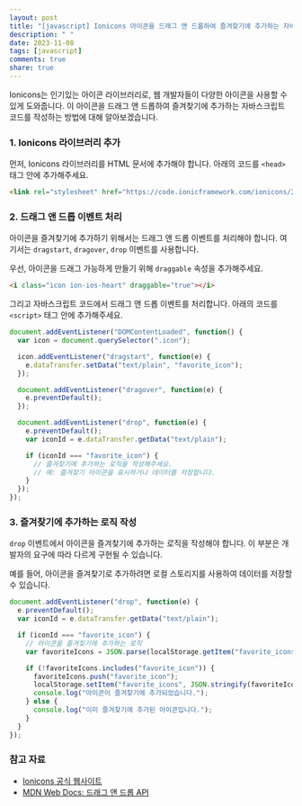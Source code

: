 ```yaml
---
layout: post
title: "[javascript] Ionicons 아이콘을 드래그 앤 드롭하여 즐겨찾기에 추가하는 자바스크립트 코드 작성 방법"
description: " "
date: 2023-11-08
tags: [javascript]
comments: true
share: true
---
```


Ionicons는 인기있는 아이콘 라이브러리로, 웹 개발자들이 다양한 아이콘을 사용할 수 있게 도와줍니다. 이 아이콘을 드래그 앤 드롭하여 즐겨찾기에 추가하는 자바스크립트 코드를 작성하는 방법에 대해 알아보겠습니다.

### 1. Ionicons 라이브러리 추가

먼저, Ionicons 라이브러리를 HTML 문서에 추가해야 합니다. 아래의 코드를 `<head>` 태그 안에 추가해주세요.

```html
<link rel="stylesheet" href="https://code.ionicframework.com/ionicons/2.0.1/css/ionicons.min.css" />
```

### 2. 드래그 앤 드롭 이벤트 처리

아이콘을 즐겨찾기에 추가하기 위해서는 드래그 앤 드롭 이벤트를 처리해야 합니다. 여기서는 `dragstart`, `dragover`, `drop` 이벤트를 사용합니다.

우선, 아이콘을 드래그 가능하게 만들기 위해 `draggable` 속성을 추가해주세요.

```html
<i class="icon ion-ios-heart" draggable="true"></i>
```

그리고 자바스크립트 코드에서 드래그 앤 드롭 이벤트를 처리합니다. 아래의 코드를 `<script>` 태그 안에 추가해주세요.

```javascript
document.addEventListener("DOMContentLoaded", function() {
  var icon = document.querySelector(".icon");

  icon.addEventListener("dragstart", function(e) {
    e.dataTransfer.setData("text/plain", "favorite_icon");
  });

  document.addEventListener("dragover", function(e) {
    e.preventDefault();
  });

  document.addEventListener("drop", function(e) {
    e.preventDefault();
    var iconId = e.dataTransfer.getData("text/plain");

    if (iconId === "favorite_icon") {
      // 즐겨찾기에 추가하는 로직을 작성해주세요.
      // 예: 즐겨찾기 아이콘을 표시하거나 데이터를 저장합니다.
    }
  });
});
```

### 3. 즐겨찾기에 추가하는 로직 작성

`drop` 이벤트에서 아이콘을 즐겨찾기에 추가하는 로직을 작성해야 합니다. 이 부분은 개발자의 요구에 따라 다르게 구현될 수 있습니다.

예를 들어, 아이콘을 즐겨찾기로 추가하려면 로컬 스토리지를 사용하여 데이터를 저장할 수 있습니다.

```javascript
document.addEventListener("drop", function(e) {
  e.preventDefault();
  var iconId = e.dataTransfer.getData("text/plain");

  if (iconId === "favorite_icon") {
    // 아이콘을 즐겨찾기에 추가하는 로직
    var favoriteIcons = JSON.parse(localStorage.getItem("favorite_icons")) || [];

    if (!favoriteIcons.includes("favorite_icon")) {
      favoriteIcons.push("favorite_icon");
      localStorage.setItem("favorite_icons", JSON.stringify(favoriteIcons));
      console.log("아이콘이 즐겨찾기에 추가되었습니다.");
    } else {
      console.log("이미 즐겨찾기에 추가된 아이콘입니다.");
    }
  }
});
```

### 참고 자료

- [Ionicons 공식 웹사이트](https://ionic.io/ionicons)
- [MDN Web Docs: 드래그 앤 드롭 API](https://developer.mozilla.org/ko/docs/Web/API/DragEvent)